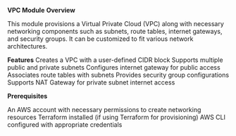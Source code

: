 **VPC Module**
**Overview**

This module provisions a Virtual Private Cloud (VPC) along with necessary networking components such as subnets, route tables, internet gateways, and security groups. It can be customized to fit various network architectures.

**Features**
Creates a VPC with a user-defined CIDR block
Supports multiple public and private subnets
Configures internet gateway for public access
Associates route tables with subnets
Provides security group configurations
Supports NAT Gateway for private subnet internet access

**Prerequisites**

An AWS account with necessary permissions to create networking resources
Terraform installed (if using Terraform for provisioning)
AWS CLI configured with appropriate credentials
